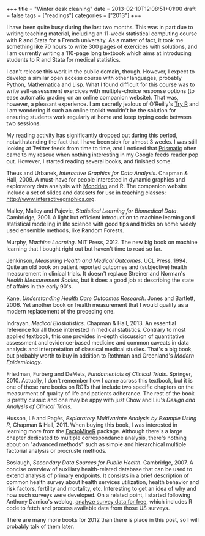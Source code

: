 +++
title = "Winter desk cleaning"
date = 2013-02-10T12:08:51+01:00
draft = false
tags = ["readings"]
categories = ["2013"]
+++

I have been quite busy during the last two months. This was in part due to writing teaching material, including an 11-week statistical computing course with R and Stata for a French university. As a matter of fact, it took me something like 70 hours to write 300 pages of exercices with solutions, and I am currently writing a 110-page long textbook which aims at introducing students to R and Stata for medical statistics. 

<!--more-->

I can't release this work in the public domain, though. However, I expect to develop a similar open access course with other languages, probably Python, Mathematica and Lisp. What I found difficult for this course was to write self-assessment exercices with multiple-choice response options (to ease automatic grading on an online companion website). That was, however, a pleasant experience. I am secretly jealous of O'Reilly's [Try R](http://tryr.codeschool.com) and I am wondering if such an online toolkit wouldn't be the solution for ensuring students work regularly at home and keep typing code between two sessions.

My reading activity has significantly dropped out during this period, notwithstanding the fact that I have been sick for almost 3 weeks. I was still looking at Twitter feeds from time to time, and I noticed that [Prismatic](http://getprismatic.com) <i class="fa fa-chain-broken fa-1x"></i> often came to my rescue when nothing interesting in my Google feeds reader pop out. However, I started reading several books, and finished some.

<i class="fa fa-external-link fa-1x"></i> Theus and Urbanek, *Interactive Graphics for Data Analysis*. Chapman & Hall, 2009. A must-have for people interested in dynamic graphics and exploratory data analysis with [Mondrian](http://stats.math.uni-augsburg.de/mondrian/) and R. The companion website include a set of slides and datasets for use in teaching classes: <http://www.interactivegraphics.org>.

<i class="fa fa-external-link fa-1x"></i> Malley, Malley and Pajevic, *Statistical Learning for Biomedical Data*. Cambridge, 2001. A light but efficient introduction to machine learning and statistical modeling in life science with good tips and tricks on some widely used ensemble methods, like Random Forests.

<i class="fa fa-external-link fa-1x"></i> Murphy, *Machine Learning*. MIT Press, 2012. The new big book on machine learning that I bought right out but haven't time to read so far.

<i class="fa fa-external-link fa-1x"></i> Jenkinson, *Measuring Health and Medical Outcomes*. UCL Press, 1994. Quite an old book on patient reported outcomes and (subjective) health measurement in clinical trials. It doesn't replace Streiner and Norman's *Health Measurement Scales*, but it does a good job at describing the state of affairs in the early 90's.

<i class="fa fa-external-link fa-1x"></i> Kane, *Understanding Health Care Outcomes Research*. Jones and Bartlett, 2006. Yet another book on health measurement that I would qualify as a modern replacement of the preceding one.

<i class="fa fa-external-link fa-1x"></i> Indrayan, *Medical Biostatistics*. Chapman & Hall, 2013. An essential reference for all those interested in medical statistics. Contrary to most applied textbook, this one provides in-depth discussion of quantitative assessment and evidence-based medicine and common caveats in data analysis and interpretation of classical medical studies. That's a big book, but probably worth to buy in addition to Rothman and Greenland's *Modern Epidemiology*.

<i class="fa fa-external-link fa-1x"></i> Friedman, Furberg and DeMets, *Fundamentals of Clinical Trials*. Springer, 2010. Actually, I don't remember how I came across this textbook, but it is one of those rare books on RCTs that include two specific chapters on the measurment of quality of life and patients adherance. The rest of the book is pretty classic and one may be appy with just Chow and Liu's *Design and Analysis of Clinical Trials*.

<i class="fa fa-external-link fa-1x"></i> Husson, Lê and Pagès, *Exploratory Multivariate Analysis by Example Using R*, Chapman & Hall, 2011. When buying this book, I was interested in learning more from the [FactoMineR](http://factominer.free.fr) package. Although there's a large chapter dedicated to multiple correspondance analysis, there's nothing about on "advanced methods" such as simple and hierarchical multiple factorial analysis or procruste methods.

<i class="fa fa-external-link fa-1x"></i> Boslaugh, *Secondary Data Sources for Public Health*. Cambridge, 2007. A concise overview of auxiliary health-related database that can be used to extend analysis of primary endpoints. It consists in a brief description of common health survey about health services utilization, health behavior and risk factors, fertility and mortality, etc. Interesting to get an idea of why and how such surveys were developed. On a related point, I started following Anthony Damico's weblog, [analyze survey data for free](http://www.asdfree.com), which includes R code to fetch and process available data from those US surveys.

There are many more books for 2012 than there is place in this post, so I will probably talk of them later.
